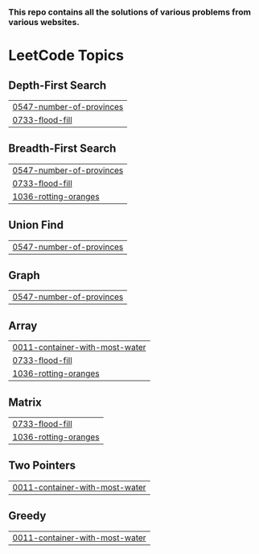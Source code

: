 ### This repo contains all the solutions of various problems from various websites.

<!---LeetCode Topics Start-->
# LeetCode Topics
## Depth-First Search
|  |
| ------- |
| [0547-number-of-provinces](https://github.com/Rawkush/Coding-practice/tree/master/0547-number-of-provinces) |
| [0733-flood-fill](https://github.com/Rawkush/Coding-practice/tree/master/0733-flood-fill) |
## Breadth-First Search
|  |
| ------- |
| [0547-number-of-provinces](https://github.com/Rawkush/Coding-practice/tree/master/0547-number-of-provinces) |
| [0733-flood-fill](https://github.com/Rawkush/Coding-practice/tree/master/0733-flood-fill) |
| [1036-rotting-oranges](https://github.com/Rawkush/Coding-practice/tree/master/1036-rotting-oranges) |
## Union Find
|  |
| ------- |
| [0547-number-of-provinces](https://github.com/Rawkush/Coding-practice/tree/master/0547-number-of-provinces) |
## Graph
|  |
| ------- |
| [0547-number-of-provinces](https://github.com/Rawkush/Coding-practice/tree/master/0547-number-of-provinces) |
## Array
|  |
| ------- |
| [0011-container-with-most-water](https://github.com/Rawkush/Coding-practice/tree/master/0011-container-with-most-water) |
| [0733-flood-fill](https://github.com/Rawkush/Coding-practice/tree/master/0733-flood-fill) |
| [1036-rotting-oranges](https://github.com/Rawkush/Coding-practice/tree/master/1036-rotting-oranges) |
## Matrix
|  |
| ------- |
| [0733-flood-fill](https://github.com/Rawkush/Coding-practice/tree/master/0733-flood-fill) |
| [1036-rotting-oranges](https://github.com/Rawkush/Coding-practice/tree/master/1036-rotting-oranges) |
## Two Pointers
|  |
| ------- |
| [0011-container-with-most-water](https://github.com/Rawkush/Coding-practice/tree/master/0011-container-with-most-water) |
## Greedy
|  |
| ------- |
| [0011-container-with-most-water](https://github.com/Rawkush/Coding-practice/tree/master/0011-container-with-most-water) |
<!---LeetCode Topics End-->